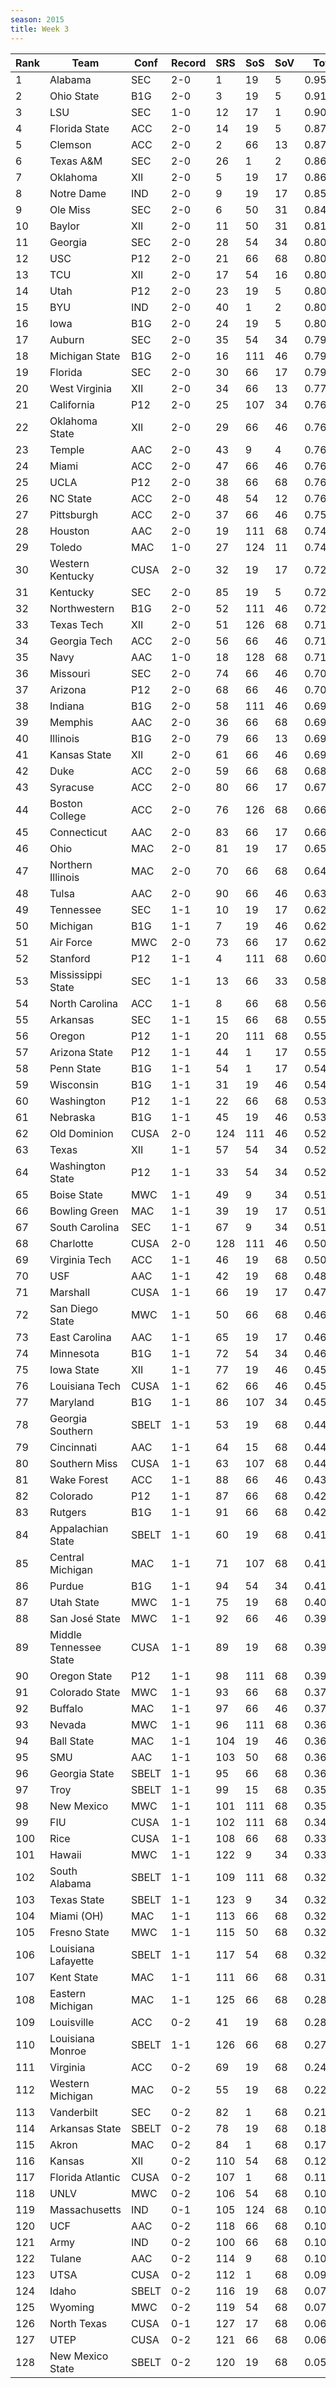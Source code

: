 ```yaml
---
season: 2015
title: Week 3
---
```

<table class="display"><thead><tr><th>Rank</th><th>Team</th><th>Conf</th><th>Record</th><th>SRS</th><th>SoS</th><th>SoV</th><th>Total</th></tr></thead><tbody>
<tr><td>1</td><td>Alabama</td><td>SEC</td><td>2-0</td><td>1</td><td>19</td><td>5</td><td>0.95948</td></tr>
<tr><td>2</td><td>Ohio State</td><td>B1G</td><td>2-0</td><td>3</td><td>19</td><td>5</td><td>0.91445</td></tr>
<tr><td>3</td><td>LSU</td><td>SEC</td><td>1-0</td><td>12</td><td>17</td><td>1</td><td>0.90681</td></tr>
<tr><td>4</td><td>Florida State</td><td>ACC</td><td>2-0</td><td>14</td><td>19</td><td>5</td><td>0.87669</td></tr>
<tr><td>5</td><td>Clemson</td><td>ACC</td><td>2-0</td><td>2</td><td>66</td><td>13</td><td>0.87637</td></tr>
<tr><td>6</td><td>Texas A&M</td><td>SEC</td><td>2-0</td><td>26</td><td>1</td><td>2</td><td>0.86929</td></tr>
<tr><td>7</td><td>Oklahoma</td><td>XII</td><td>2-0</td><td>5</td><td>19</td><td>17</td><td>0.86300</td></tr>
<tr><td>8</td><td>Notre Dame</td><td>IND</td><td>2-0</td><td>9</td><td>19</td><td>17</td><td>0.85618</td></tr>
<tr><td>9</td><td>Ole Miss</td><td>SEC</td><td>2-0</td><td>6</td><td>50</td><td>31</td><td>0.84126</td></tr>
<tr><td>10</td><td>Baylor</td><td>XII</td><td>2-0</td><td>11</td><td>50</td><td>31</td><td>0.81802</td></tr>
<tr><td>11</td><td>Georgia</td><td>SEC</td><td>2-0</td><td>28</td><td>54</td><td>34</td><td>0.80764</td></tr>
<tr><td>12</td><td>USC</td><td>P12</td><td>2-0</td><td>21</td><td>66</td><td>68</td><td>0.80547</td></tr>
<tr><td>13</td><td>TCU</td><td>XII</td><td>2-0</td><td>17</td><td>54</td><td>16</td><td>0.80449</td></tr>
<tr><td>14</td><td>Utah</td><td>P12</td><td>2-0</td><td>23</td><td>19</td><td>5</td><td>0.80183</td></tr>
<tr><td>15</td><td>BYU</td><td>IND</td><td>2-0</td><td>40</td><td>1</td><td>2</td><td>0.80125</td></tr>
<tr><td>16</td><td>Iowa</td><td>B1G</td><td>2-0</td><td>24</td><td>19</td><td>5</td><td>0.80001</td></tr>
<tr><td>17</td><td>Auburn</td><td>SEC</td><td>2-0</td><td>35</td><td>54</td><td>34</td><td>0.79949</td></tr>
<tr><td>18</td><td>Michigan State</td><td>B1G</td><td>2-0</td><td>16</td><td>111</td><td>46</td><td>0.79786</td></tr>
<tr><td>19</td><td>Florida</td><td>SEC</td><td>2-0</td><td>30</td><td>66</td><td>17</td><td>0.79643</td></tr>
<tr><td>20</td><td>West Virginia</td><td>XII</td><td>2-0</td><td>34</td><td>66</td><td>13</td><td>0.77463</td></tr>
<tr><td>21</td><td>California</td><td>P12</td><td>2-0</td><td>25</td><td>107</td><td>34</td><td>0.76523</td></tr>
<tr><td>22</td><td>Oklahoma State</td><td>XII</td><td>2-0</td><td>29</td><td>66</td><td>46</td><td>0.76461</td></tr>
<tr><td>23</td><td>Temple</td><td>AAC</td><td>2-0</td><td>43</td><td>9</td><td>4</td><td>0.76365</td></tr>
<tr><td>24</td><td>Miami</td><td>ACC</td><td>2-0</td><td>47</td><td>66</td><td>46</td><td>0.76304</td></tr>
<tr><td>25</td><td>UCLA</td><td>P12</td><td>2-0</td><td>38</td><td>66</td><td>68</td><td>0.76254</td></tr>
<tr><td>26</td><td>NC State</td><td>ACC</td><td>2-0</td><td>48</td><td>54</td><td>12</td><td>0.76127</td></tr>
<tr><td>27</td><td>Pittsburgh</td><td>ACC</td><td>2-0</td><td>37</td><td>66</td><td>46</td><td>0.75099</td></tr>
<tr><td>28</td><td>Houston</td><td>AAC</td><td>2-0</td><td>19</td><td>111</td><td>68</td><td>0.74374</td></tr>
<tr><td>29</td><td>Toledo</td><td>MAC</td><td>1-0</td><td>27</td><td>124</td><td>11</td><td>0.74327</td></tr>
<tr><td>30</td><td>Western Kentucky</td><td>CUSA</td><td>2-0</td><td>32</td><td>19</td><td>17</td><td>0.72963</td></tr>
<tr><td>31</td><td>Kentucky</td><td>SEC</td><td>2-0</td><td>85</td><td>19</td><td>5</td><td>0.72478</td></tr>
<tr><td>32</td><td>Northwestern</td><td>B1G</td><td>2-0</td><td>52</td><td>111</td><td>46</td><td>0.72107</td></tr>
<tr><td>33</td><td>Texas Tech</td><td>XII</td><td>2-0</td><td>51</td><td>126</td><td>68</td><td>0.71595</td></tr>
<tr><td>34</td><td>Georgia Tech</td><td>ACC</td><td>2-0</td><td>56</td><td>66</td><td>46</td><td>0.71520</td></tr>
<tr><td>35</td><td>Navy</td><td>AAC</td><td>1-0</td><td>18</td><td>128</td><td>68</td><td>0.71111</td></tr>
<tr><td>36</td><td>Missouri</td><td>SEC</td><td>2-0</td><td>74</td><td>66</td><td>46</td><td>0.70528</td></tr>
<tr><td>37</td><td>Arizona</td><td>P12</td><td>2-0</td><td>68</td><td>66</td><td>46</td><td>0.70443</td></tr>
<tr><td>38</td><td>Indiana</td><td>B1G</td><td>2-0</td><td>58</td><td>111</td><td>46</td><td>0.69975</td></tr>
<tr><td>39</td><td>Memphis</td><td>AAC</td><td>2-0</td><td>36</td><td>66</td><td>68</td><td>0.69614</td></tr>
<tr><td>40</td><td>Illinois</td><td>B1G</td><td>2-0</td><td>79</td><td>66</td><td>13</td><td>0.69340</td></tr>
<tr><td>41</td><td>Kansas State</td><td>XII</td><td>2-0</td><td>61</td><td>66</td><td>46</td><td>0.69297</td></tr>
<tr><td>42</td><td>Duke</td><td>ACC</td><td>2-0</td><td>59</td><td>66</td><td>68</td><td>0.68691</td></tr>
<tr><td>43</td><td>Syracuse</td><td>ACC</td><td>2-0</td><td>80</td><td>66</td><td>17</td><td>0.67999</td></tr>
<tr><td>44</td><td>Boston College</td><td>ACC</td><td>2-0</td><td>76</td><td>126</td><td>68</td><td>0.66175</td></tr>
<tr><td>45</td><td>Connecticut</td><td>AAC</td><td>2-0</td><td>83</td><td>66</td><td>17</td><td>0.66013</td></tr>
<tr><td>46</td><td>Ohio</td><td>MAC</td><td>2-0</td><td>81</td><td>19</td><td>17</td><td>0.65830</td></tr>
<tr><td>47</td><td>Northern Illinois</td><td>MAC</td><td>2-0</td><td>70</td><td>66</td><td>68</td><td>0.64776</td></tr>
<tr><td>48</td><td>Tulsa</td><td>AAC</td><td>2-0</td><td>90</td><td>66</td><td>46</td><td>0.63745</td></tr>
<tr><td>49</td><td>Tennessee</td><td>SEC</td><td>1-1</td><td>10</td><td>19</td><td>17</td><td>0.62248</td></tr>
<tr><td>50</td><td>Michigan</td><td>B1G</td><td>1-1</td><td>7</td><td>19</td><td>46</td><td>0.62073</td></tr>
<tr><td>51</td><td>Air Force</td><td>MWC</td><td>2-0</td><td>73</td><td>66</td><td>17</td><td>0.62042</td></tr>
<tr><td>52</td><td>Stanford</td><td>P12</td><td>1-1</td><td>4</td><td>111</td><td>68</td><td>0.60082</td></tr>
<tr><td>53</td><td>Mississippi State</td><td>SEC</td><td>1-1</td><td>13</td><td>66</td><td>33</td><td>0.58681</td></tr>
<tr><td>54</td><td>North Carolina</td><td>ACC</td><td>1-1</td><td>8</td><td>66</td><td>68</td><td>0.56900</td></tr>
<tr><td>55</td><td>Arkansas</td><td>SEC</td><td>1-1</td><td>15</td><td>66</td><td>68</td><td>0.55840</td></tr>
<tr><td>56</td><td>Oregon</td><td>P12</td><td>1-1</td><td>20</td><td>111</td><td>68</td><td>0.55827</td></tr>
<tr><td>57</td><td>Arizona State</td><td>P12</td><td>1-1</td><td>44</td><td>1</td><td>17</td><td>0.55291</td></tr>
<tr><td>58</td><td>Penn State</td><td>B1G</td><td>1-1</td><td>54</td><td>1</td><td>17</td><td>0.54794</td></tr>
<tr><td>59</td><td>Wisconsin</td><td>B1G</td><td>1-1</td><td>31</td><td>19</td><td>46</td><td>0.54207</td></tr>
<tr><td>60</td><td>Washington</td><td>P12</td><td>1-1</td><td>22</td><td>66</td><td>68</td><td>0.53589</td></tr>
<tr><td>61</td><td>Nebraska</td><td>B1G</td><td>1-1</td><td>45</td><td>19</td><td>46</td><td>0.53383</td></tr>
<tr><td>62</td><td>Old Dominion</td><td>CUSA</td><td>2-0</td><td>124</td><td>111</td><td>46</td><td>0.52926</td></tr>
<tr><td>63</td><td>Texas</td><td>XII</td><td>1-1</td><td>57</td><td>54</td><td>34</td><td>0.52897</td></tr>
<tr><td>64</td><td>Washington State</td><td>P12</td><td>1-1</td><td>33</td><td>54</td><td>34</td><td>0.52161</td></tr>
<tr><td>65</td><td>Boise State</td><td>MWC</td><td>1-1</td><td>49</td><td>9</td><td>34</td><td>0.51184</td></tr>
<tr><td>66</td><td>Bowling Green</td><td>MAC</td><td>1-1</td><td>39</td><td>19</td><td>17</td><td>0.51097</td></tr>
<tr><td>67</td><td>South Carolina</td><td>SEC</td><td>1-1</td><td>67</td><td>9</td><td>34</td><td>0.51012</td></tr>
<tr><td>68</td><td>Charlotte</td><td>CUSA</td><td>2-0</td><td>128</td><td>111</td><td>46</td><td>0.50143</td></tr>
<tr><td>69</td><td>Virginia Tech</td><td>ACC</td><td>1-1</td><td>46</td><td>19</td><td>68</td><td>0.50080</td></tr>
<tr><td>70</td><td>USF</td><td>AAC</td><td>1-1</td><td>42</td><td>19</td><td>68</td><td>0.48748</td></tr>
<tr><td>71</td><td>Marshall</td><td>CUSA</td><td>1-1</td><td>66</td><td>19</td><td>17</td><td>0.47838</td></tr>
<tr><td>72</td><td>San Diego State</td><td>MWC</td><td>1-1</td><td>50</td><td>66</td><td>68</td><td>0.46905</td></tr>
<tr><td>73</td><td>East Carolina</td><td>AAC</td><td>1-1</td><td>65</td><td>19</td><td>17</td><td>0.46429</td></tr>
<tr><td>74</td><td>Minnesota</td><td>B1G</td><td>1-1</td><td>72</td><td>54</td><td>34</td><td>0.46397</td></tr>
<tr><td>75</td><td>Iowa State</td><td>XII</td><td>1-1</td><td>77</td><td>19</td><td>46</td><td>0.45660</td></tr>
<tr><td>76</td><td>Louisiana Tech</td><td>CUSA</td><td>1-1</td><td>62</td><td>66</td><td>46</td><td>0.45551</td></tr>
<tr><td>77</td><td>Maryland</td><td>B1G</td><td>1-1</td><td>86</td><td>107</td><td>34</td><td>0.45061</td></tr>
<tr><td>78</td><td>Georgia Southern</td><td>SBELT</td><td>1-1</td><td>53</td><td>19</td><td>68</td><td>0.44897</td></tr>
<tr><td>79</td><td>Cincinnati</td><td>AAC</td><td>1-1</td><td>64</td><td>15</td><td>68</td><td>0.44422</td></tr>
<tr><td>80</td><td>Southern Miss</td><td>CUSA</td><td>1-1</td><td>63</td><td>107</td><td>68</td><td>0.44198</td></tr>
<tr><td>81</td><td>Wake Forest</td><td>ACC</td><td>1-1</td><td>88</td><td>66</td><td>46</td><td>0.43155</td></tr>
<tr><td>82</td><td>Colorado</td><td>P12</td><td>1-1</td><td>87</td><td>66</td><td>68</td><td>0.42063</td></tr>
<tr><td>83</td><td>Rutgers</td><td>B1G</td><td>1-1</td><td>91</td><td>66</td><td>68</td><td>0.42001</td></tr>
<tr><td>84</td><td>Appalachian State</td><td>SBELT</td><td>1-1</td><td>60</td><td>19</td><td>68</td><td>0.41968</td></tr>
<tr><td>85</td><td>Central Michigan</td><td>MAC</td><td>1-1</td><td>71</td><td>107</td><td>68</td><td>0.41876</td></tr>
<tr><td>86</td><td>Purdue</td><td>B1G</td><td>1-1</td><td>94</td><td>54</td><td>34</td><td>0.41812</td></tr>
<tr><td>87</td><td>Utah State</td><td>MWC</td><td>1-1</td><td>75</td><td>19</td><td>68</td><td>0.40655</td></tr>
<tr><td>88</td><td>San José State</td><td>MWC</td><td>1-1</td><td>92</td><td>66</td><td>46</td><td>0.39884</td></tr>
<tr><td>89</td><td>Middle Tennessee State</td><td>CUSA</td><td>1-1</td><td>89</td><td>19</td><td>68</td><td>0.39800</td></tr>
<tr><td>90</td><td>Oregon State</td><td>P12</td><td>1-1</td><td>98</td><td>111</td><td>68</td><td>0.39095</td></tr>
<tr><td>91</td><td>Colorado State</td><td>MWC</td><td>1-1</td><td>93</td><td>66</td><td>68</td><td>0.37565</td></tr>
<tr><td>92</td><td>Buffalo</td><td>MAC</td><td>1-1</td><td>97</td><td>66</td><td>46</td><td>0.37396</td></tr>
<tr><td>93</td><td>Nevada</td><td>MWC</td><td>1-1</td><td>96</td><td>111</td><td>68</td><td>0.36735</td></tr>
<tr><td>94</td><td>Ball State</td><td>MAC</td><td>1-1</td><td>104</td><td>19</td><td>46</td><td>0.36313</td></tr>
<tr><td>95</td><td>SMU</td><td>AAC</td><td>1-1</td><td>103</td><td>50</td><td>68</td><td>0.36304</td></tr>
<tr><td>96</td><td>Georgia State</td><td>SBELT</td><td>1-1</td><td>95</td><td>66</td><td>68</td><td>0.36132</td></tr>
<tr><td>97</td><td>Troy</td><td>SBELT</td><td>1-1</td><td>99</td><td>15</td><td>68</td><td>0.35549</td></tr>
<tr><td>98</td><td>New Mexico</td><td>MWC</td><td>1-1</td><td>101</td><td>111</td><td>68</td><td>0.35111</td></tr>
<tr><td>99</td><td>FIU</td><td>CUSA</td><td>1-1</td><td>102</td><td>111</td><td>68</td><td>0.34975</td></tr>
<tr><td>100</td><td>Rice</td><td>CUSA</td><td>1-1</td><td>108</td><td>66</td><td>68</td><td>0.33697</td></tr>
<tr><td>101</td><td>Hawaii</td><td>MWC</td><td>1-1</td><td>122</td><td>9</td><td>34</td><td>0.33200</td></tr>
<tr><td>102</td><td>South Alabama</td><td>SBELT</td><td>1-1</td><td>109</td><td>111</td><td>68</td><td>0.32854</td></tr>
<tr><td>103</td><td>Texas State</td><td>SBELT</td><td>1-1</td><td>123</td><td>9</td><td>34</td><td>0.32723</td></tr>
<tr><td>104</td><td>Miami (OH)</td><td>MAC</td><td>1-1</td><td>113</td><td>66</td><td>68</td><td>0.32549</td></tr>
<tr><td>105</td><td>Fresno State</td><td>MWC</td><td>1-1</td><td>115</td><td>50</td><td>68</td><td>0.32450</td></tr>
<tr><td>106</td><td>Louisiana Lafayette</td><td>SBELT</td><td>1-1</td><td>117</td><td>54</td><td>68</td><td>0.32407</td></tr>
<tr><td>107</td><td>Kent State</td><td>MAC</td><td>1-1</td><td>111</td><td>66</td><td>68</td><td>0.31937</td></tr>
<tr><td>108</td><td>Eastern Michigan</td><td>MAC</td><td>1-1</td><td>125</td><td>66</td><td>68</td><td>0.28938</td></tr>
<tr><td>109</td><td>Louisville</td><td>ACC</td><td>0-2</td><td>41</td><td>19</td><td>68</td><td>0.28233</td></tr>
<tr><td>110</td><td>Louisiana Monroe</td><td>SBELT</td><td>1-1</td><td>126</td><td>66</td><td>68</td><td>0.27857</td></tr>
<tr><td>111</td><td>Virginia</td><td>ACC</td><td>0-2</td><td>69</td><td>19</td><td>68</td><td>0.24554</td></tr>
<tr><td>112</td><td>Western Michigan</td><td>MAC</td><td>0-2</td><td>55</td><td>19</td><td>68</td><td>0.22357</td></tr>
<tr><td>113</td><td>Vanderbilt</td><td>SEC</td><td>0-2</td><td>82</td><td>1</td><td>68</td><td>0.21748</td></tr>
<tr><td>114</td><td>Arkansas State</td><td>SBELT</td><td>0-2</td><td>78</td><td>19</td><td>68</td><td>0.18635</td></tr>
<tr><td>115</td><td>Akron</td><td>MAC</td><td>0-2</td><td>84</td><td>1</td><td>68</td><td>0.17986</td></tr>
<tr><td>116</td><td>Kansas</td><td>XII</td><td>0-2</td><td>110</td><td>54</td><td>68</td><td>0.12525</td></tr>
<tr><td>117</td><td>Florida Atlantic</td><td>CUSA</td><td>0-2</td><td>107</td><td>1</td><td>68</td><td>0.11887</td></tr>
<tr><td>118</td><td>UNLV</td><td>MWC</td><td>0-2</td><td>106</td><td>54</td><td>68</td><td>0.10769</td></tr>
<tr><td>119</td><td>Massachusetts</td><td>IND</td><td>0-1</td><td>105</td><td>124</td><td>68</td><td>0.10758</td></tr>
<tr><td>120</td><td>UCF</td><td>AAC</td><td>0-2</td><td>118</td><td>66</td><td>68</td><td>0.10398</td></tr>
<tr><td>121</td><td>Army</td><td>IND</td><td>0-2</td><td>100</td><td>66</td><td>68</td><td>0.10256</td></tr>
<tr><td>122</td><td>Tulane</td><td>AAC</td><td>0-2</td><td>114</td><td>9</td><td>68</td><td>0.10109</td></tr>
<tr><td>123</td><td>UTSA</td><td>CUSA</td><td>0-2</td><td>112</td><td>1</td><td>68</td><td>0.09467</td></tr>
<tr><td>124</td><td>Idaho</td><td>SBELT</td><td>0-2</td><td>116</td><td>19</td><td>68</td><td>0.07615</td></tr>
<tr><td>125</td><td>Wyoming</td><td>MWC</td><td>0-2</td><td>119</td><td>54</td><td>68</td><td>0.07177</td></tr>
<tr><td>126</td><td>North Texas</td><td>CUSA</td><td>0-1</td><td>127</td><td>17</td><td>68</td><td>0.06715</td></tr>
<tr><td>127</td><td>UTEP</td><td>CUSA</td><td>0-2</td><td>121</td><td>66</td><td>68</td><td>0.06033</td></tr>
<tr><td>128</td><td>New Mexico State</td><td>SBELT</td><td>0-2</td><td>120</td><td>19</td><td>68</td><td>0.05991</td></tr>
</tbody></table>
